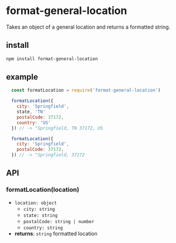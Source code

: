 # format-general-location

Takes an object of a general location and returns a formatted string.

## install

```sh
npm install format-general-location
```

## example

```js
  const formatLocation = require('format-general-location')

  formatLocation({
    city: 'Springfield',
    state, 'TN'
    postalCode: 37172,
    country: 'US'
  }) // -> "Springfield, TN 37172, US

  formatLocation({
    city: 'Springfield',
    postalCode: 37172,
  }) // -> "Springfield, 37172
```

## API

### formatLocation(location)


- `location: object`
  - `city: string`
  - `state: string`
  - `postalCode: string | number`
  - `country: string`
- **returns**: `string` formatted location
